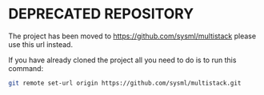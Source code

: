 # DEPRECATED REPOSITORY

The project has been moved to https://github.com/sysml/multistack
please use this url instead.

If you have already cloned the project all you need to do is to run
this command:

```bash
git remote set-url origin https://github.com/sysml/multistack.git
```

